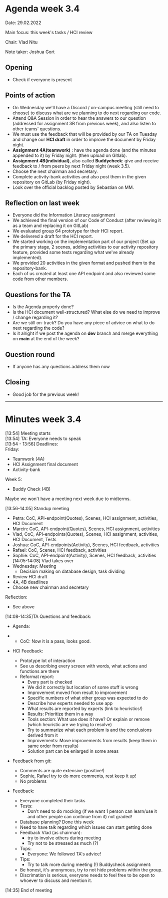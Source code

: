 
# Agenda week 3.4

Date: 29.02.2022

Main focus: this week's tasks / HCI review

Chair: Vlad Nitu

Note taker: Joshua Gort



## Opening
- Check if everyone is present



## Points of action

- On Wednesday we'll have a Discord / on-campus meeting (still need to choose) to discuss what are we planning to do next regarding our code.
- Attend Q&A Session in order to hear the answers to our question (addressed for assignment 3B from previous week), and also listen to other teams' questions.
- We must use the feedback that will be provided by our TA on Tuesday and change our **HCI draft** in order to improve the document by Friday night. 
- **Assignment 4A(teamwork)** : have the agenda done (and the minutes appended to it) by Friday night. (then upload on Gitlab).
- **Assignment 4B(individual)**, also called **Buddycheck**: give and receive feedback to / from peers by next Friday night (week 3.5).
- Choose the next chairman and secretary.
- Complete activity-bank activities and also post them in the given repository on GitLab (by Friday night).
- Look over the official backlog posted by Sebastian on MM. 


## Reflection on last week

- Everyone did the Information Literacy assignment
- We achieved the final version of our Code of Conduct (after reviewing it as a team and replacing it on GitLab)
- We evaluated group 64 prototype for their HCI report.
- We delivered a draft for the HCI report.
- We started working on the implementation part of our project (Set up the primary stage, 2 scenes, adding activities to our activity repository feature, provided some tests regarding what we've already implemented).
- We provided 20 activities in the given format and pushed them to the repository-bank.
- Each of us created at least one API endpoint and also reviewed some code from other members.



## Questions for the TA

- Is the Agenda properly done?
- Is the HCI document well-structured? What else do we need to improve / change regarding it?
- Are we still on-track? Do you have any piece of advice on what to do next regarding the code?
- Is it alright if we post the agenda on **dev** branch and merge everything on **main** at the end of the week? 


## Question round

- If anyone has any questions address them now



## Closing

- Good job for the previous week!

***  

# Minutes week 3.4
[//]: # (Secretary inserts minutes here)

[13:54] Meeting starts  
[13:54] TA: Everyone needs to speak  
[13:54 - 13:56] Deadlines:  
Friday:
- Teamwork (4A)
- HCI Assignment final document
- Activity-bank

Week 5:
- Buddy Check (4B)

Maybe we won't have a meeting next week due to midterms.

[13:56-14:05] Standup meeting
- Petra: CoC, API-endpoint(Quotes), Scenes, HCI assignment, activities, HCI Document
- Marcin: CoC, API-endpoint(Quotes), Scenes, HCI assignment, activities
- Vlad, CoC, API-endpoints(Quotes), Scenes, HCI assignment, activities, HCI Document, Tests
- Joshua:  CoC, API-endpoints(Activity), Scenes, HCI feedback, activities
- Rafael: CoC, Scenes, HCI feedback, activities
- Sophie: CoC, API-endpoint(Activity), Scenes, HCI feedback, activities   
  [14:05-14:08] Vlad takes over
- Wednesday: Meeting
    - Decision making on database design, task dividing
- Review HCI draft
- 4A, 4B deadlines
- Choose new chairman and secretary

Reflection:
- See above

[14:08-14:35]TA Questions and feedback:
- Agenda:
- - CoC: Now it is a pass, looks good.
- HCI Feedback:
    - Prototype lot of interaction
    - See us describing every screen with words, what actions and functions are there
    - Reformat report:
        - Every part is checked
        - We did it correctly but location of some stuff is wrong
        - Improvement moved from result to improvement
        - Specific numbers of what other group was expected to do
        - Describe how experts needed to use app
        - What results are reported by experts (link to heuristics!)
        - Results: Prioritize them in a way
        - Tools section: What use does it have? Or explain or remove (which heuristic are we trying to resolve)
        - Try to summarize what each problem is and the conclusions derived from it
        - Improvements: Move improvements from results (keep them in same order from results)
        - Solution part can be enlarged in some areas
- Feedback from git:
    - Comments are quite extensive (positive!)
    - Sophie, Rafael try to do more comments, rest keep it up!
    - No problems

- Feedback:
    - Everyone completed their tasks
    - Tests:
        - Don't need to do mocking (if we want 1 person can learn/use it and other people can continue from it) not graded!
    - Database planning? Done this week
    - Need to have talk regarding which issues can start getting done
    - Feedback Vlad (as chairman):
        - try to involve others during meeting
        - Try not to be stressed as much (?)
    - Tops:
        - Everyone: We followed TA's advice!
    - Tips:
        - Try to talk more during meeting  (!)
          Buddycheck assignment:
    - Be honest, it's anonymous, try to not hide problems within the group.
    - Discrimation is serious, everyone needs to feel free to be open to whoever to discuss and mention it.

[14:35] End of meeting
